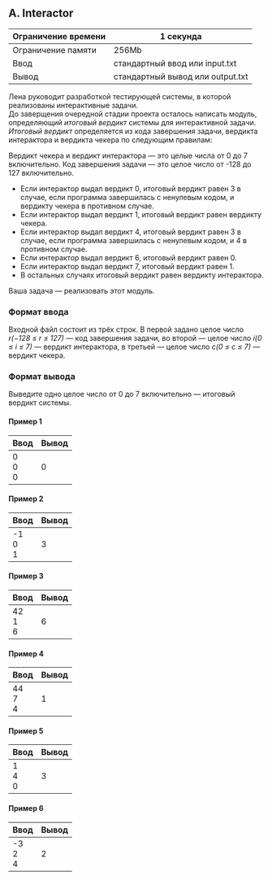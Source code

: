 ## A. Interactor

Ограничение времени | 1 секунда 
--- | --- 
Ограничение памяти | 256Mb 
Ввод | стандартный ввод или input.txt 
Вывод | стандартный вывод или output.txt  

Лена руководит разработкой тестирующей системы, в которой реализованы интерактивные задачи.<br>
До заверщения очередной стадии проекта осталось написать модуль, определяющий <i>итоговый вердикт</i> системы для интерактивной задачи. <i>Итоговый вердикт</i> определяется из кода завершения задачи, вердикта интерактора и вердикта чекера по следующим правилам:

Вердикт чекера и вердикт интерактора — это целые числа от 0 до 7 включительно.
Код завершения задачи — это целое число от -128 до 127 включительно.
* Если интерактор выдал вердикт 0, итоговый вердикт равен 3 в случае, если программа завершилась с ненулевым кодом, и вердикту чекера в противном случае.
* Если интерактор выдал вердикт 1, итоговый вердикт равен вердикту чекера.
* Если интерактор выдал вердикт 4, итоговый вердикт равен 3 в случае, если программа завершилась с ненулевым кодом, и 4 в противном случае.
* Если интерактор выдал вердикт 6, итоговый вердикт равен 0.
* Если интерактор выдал вердикт 7, итоговый вердикт равен 1.
* В остальных случаях итоговый вердикт равен вердикту интерактора.

Ваша задача — реализовать этот модуль.

### Формат ввода

Входной файл состоит из трёх строк. В первой задано целое число <i>r(−128 ≤ r ≤ 127)</i> — код завершения задачи, во второй — целое число <i>i(0 ≤ i ≤ 7)</i> — вердикт интерактора, в третьей — целое число <i>c(0 ≤ c ≤ 7)</i> — вердикт чекера.

### Формат вывода

Выведите одно целое число от 0 до 7 включительно — итоговый вердикт системы.

#### Пример 1

Ввод | Вывод
--- | --- 
0 <br> 0 <br> 0 | 0

#### Пример 2

Ввод | Вывод
--- | --- 
-1 <br> 0 <br> 1 | 3

#### Пример 3

Ввод | Вывод
--- | --- 
42 <br> 1 <br> 6 | 6

#### Пример 4

Ввод | Вывод
--- | --- 
44 <br> 7 <br> 4 | 1

#### Пример 5

Ввод | Вывод
--- | --- 
1 <br> 4 <br> 0 | 3

#### Пример 6

Ввод | Вывод
--- | --- 
-3 <br> 2 <br> 4 | 2

